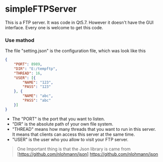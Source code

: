 # simpleFTPServer

This is a FTP server.
It was code in Qt5.7. However it doesn't have the GUI interface.
Every one is welcome to get this code.

### Use mathod
The file "setting.json" is the configuration file, which was look like this
```json
{
    "PORT": 8989,
    "DIR": "E:/tempftp",
    "THREAD": 16,
    "USER": [{
        "NAME": "123",
        "PASS": "123"
    }, {
        "NAME": "abc",
        "PASS": "abc"
    }]
}
```

- The "PORT" is the port that you want to listen.
- "DIR" is the absolute path of your own file system.
- "THREAD" means how many threads that you want to run in this server. It means that clients can access this server at the same time.
- "USER" is the user who you allow to visit your FTP server.

> One Important thing is that the Json library is came from [https://github.com/nlohmann/json] https://github.com/nlohmann/json
